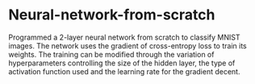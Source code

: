 # Neural-network-from-scratch
Programmed a 2-layer neural network from scratch to classify MNIST images. The network uses the gradient of cross-entropy loss to train its weights. The training can be modified through the variation of hyperparameters controlling the size of the hidden layer, the type of activation function used and the learning rate for the gradient decent.
